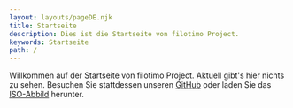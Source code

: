 ```yaml
---
layout: layouts/pageDE.njk
title: Startseite
description: Dies ist die Startseite von filotimo Project.
keywords: Startseite
path: /
---
```


Willkommen auf der Startseite von filotimo Project. Aktuell gibt's hier nichts zu sehen. Besuchen Sie stattdessen unseren [GitHub](https://github.com/filotimo-project) oder laden Sie das [ISO-Abbild](https://download.filotimoproject.org/filotimo-latest.iso) herunter.